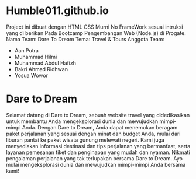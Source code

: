 # Humble011.github.io
Project ini dibuat dengan HTML CSS Murni No FrameWork sesuai intruksi yang di berikan Pada Bootcamp Pengembangan Web (Node.js) di Progate.
Nama Team: Dare To Dream
Tema: Travel & Tours
Anggota Team:
- Aan Putra
- Muhammad Hilmi
- Muhammad Abdul Hafizh
- Bakri Ahmad Ridhwan
- Yosua Wowor

# Dare to Dream
Selamat datang di Dare to Dream, sebuah website travel yang didedikasikan untuk membantu Anda mengeksplorasi dunia dan mewujudkan mimpi-mimpi Anda.
Dengan Dare to Dream, Anda dapat menemukan beragam paket perjalanan yang sesuai dengan minat dan budget Anda, mulai dari liburan pantai ke paket wisata 
gunung melewati negeri. Kami juga menyediakan informasi destinasi dan tips perjalanan yang bermanfaat, serta layanan pemesanan tiket dan penginapan yang mudah dan nyaman.
Nikmati pengalaman perjalanan yang tak terlupakan bersama Dare to Dream. Ayo mulai mengeksplorasi dunia dan mewujudkan mimpi-mimpi Anda bersama kami!
